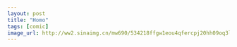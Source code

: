```yaml
---
layout: post
title: "Homo"
tags: [comic]
image_url: http://ww2.sinaimg.cn/mw690/534218ffgw1eou4qfercpj20hh09oq3l.jpg
---
```



